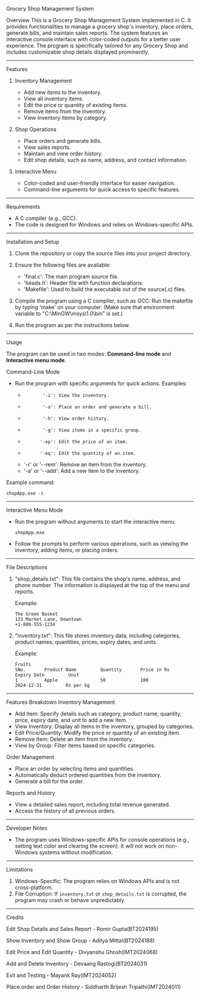 Grocery Shop Management System

Overview
This is a Grocery Shop Management System implemented in C. 
It provides functionalities to manage a grocery shop's inventory, place orders, generate bills, and maintain sales reports. 
The system features an interactive console interface with color-coded outputs for a better user experience.
The program is specifically tailored for any Grocery Shop and includes customizable shop details displayed prominently.

------------------------------------------------------------------------------
Features

1. Inventory Management
   - Add new items to the inventory.
   - View all inventory items.
   - Edit the price or quantity of existing items.
   - Remove items from the inventory.
   - View inventory items by category.

2. Shop Operations
   - Place orders and generate bills.
   - View sales reports.
   - Maintain and view order history.
   - Edit shop details, such as name, address, and contact information.

3. Interactive Menu
   - Color-coded and user-friendly interface for easier navigation.
   - Command-line arguments for quick access to specific features.

-------------------------------------------------------------------------------

Requirements

- A C compiler (e.g., GCC).
- The code is designed for Windows and relies on Windows-specific APIs.

-------------------------------------------------------------------------------
Installation and Setup

1. Clone the repository or copy the source files into your project directory.

2. Ensure the following files are available:
   - 'final.c': The main program source file.
   - 'heads.h': Header file with function declarations.
   - 'Makefile': Used to build the executable out of the source(.c) files. 

3. Compile the program using a C compiler, such as GCC:
   Run the makefile by typing 'make' on your computer. 
   (Make sure that environment variable to "C:\MinGW\msys\1.0\bin" is set.)

4. Run the program as per the instructions below.

-----------------------------------------------------------------------------------------

Usage

The program can be used in two modes: **Command-line mode** and **Interactive menu mode**.

Command-Line Mode
- Run the program with specific arguments for quick actions. Examples:
  -            '-i': View the inventory.
  -            '-o': Place an order and generate a bill.
  -            '-h': View order history.
  -            '-g': View items in a specific group.
  -           '-ep': Edit the price of an item.
  -           '-eq': Edit the quantity of an item.
  - '-r' or '--rem': Remove an item from the inventory.
  - '-a' or '--add': Add a new item to the inventory.

Example command:
```
shopApp.exe -i

```
------------------------------------------------------------------------------------------------------------------
Interactive Menu Mode
- Run the program without arguments to start the interactive menu:
  ```
  shopApp.exe

  ```
- Follow the prompts to perform various operations, such as viewing the inventory, adding items, or placing orders.
-------------------------------------------------------------------------------------------------------------------

File Descriptions

1. "shop_details.txt":
   This file contains the shop's name, address, and phone number. The information is displayed at the top of the menu and reports.

   Example:
   ```
   The Green Basket
   123 Market Lane, Downtown
   +1-800-555-1234
   ```

2. "inventory.txt":
   This file stores inventory data, including categories, product names, quantities, prices, expiry dates, and units.

   Example:
   ```
   Fruits
   SNo.       Product Name         Quantity       Price in Rs       Expiry Date         Unit
   1          Apple                50             100               2024-12-31         Rs per kg
   ```

--------------------------------------------------------------------------------------------------------------------

Features Breakdown
Inventory Management
- Add Item: Specify details such as category, product name, quantity, price, expiry date, and unit to add a new item.
- View Inventory: Display all items in the inventory, grouped by categories.
- Edit Price/Quantity: Modify the price or quantity of an existing item.
- Remove Item: Delete an item from the inventory.
- View by Group: Filter items based on specific categories.

Order Management
- Place an order by selecting items and quantities.
- Automatically deduct ordered quantities from the inventory.
- Generate a bill for the order.

Reports and History
- View a detailed sales report, including total revenue generated.
- Access the history of all previous orders.

---

Developer Notes

- The program uses Windows-specific APIs for console operations (e.g., setting text color and clearing the screen). 
  It will not work on non-Windows systems without modification.

---

Limitations

1. Windows-Specific: The program relies on Windows APIs and is not cross-platform.
2. File Corruption: If `inventory.txt` or `shop_details.txt` is corrupted, the program may crash or behave unpredictably.

---
Credits

Edit Shop Details and Sales Report - Romir Gupta(BT2024195)

Show Inventory and Show Group      - Aditya Mittal(BT2024188)

Edit Price and Edit Quantity       - Divyanshu Ghosh(IMT2024068)

Add and Delete Inventory           - Devaang Rastogi(BT2024031)

Exit and Testing                   - Mayank Ray(IMT2024052)

Place order and Order History      - Siddharth Brijesh Tripathi(IMT2024011)
